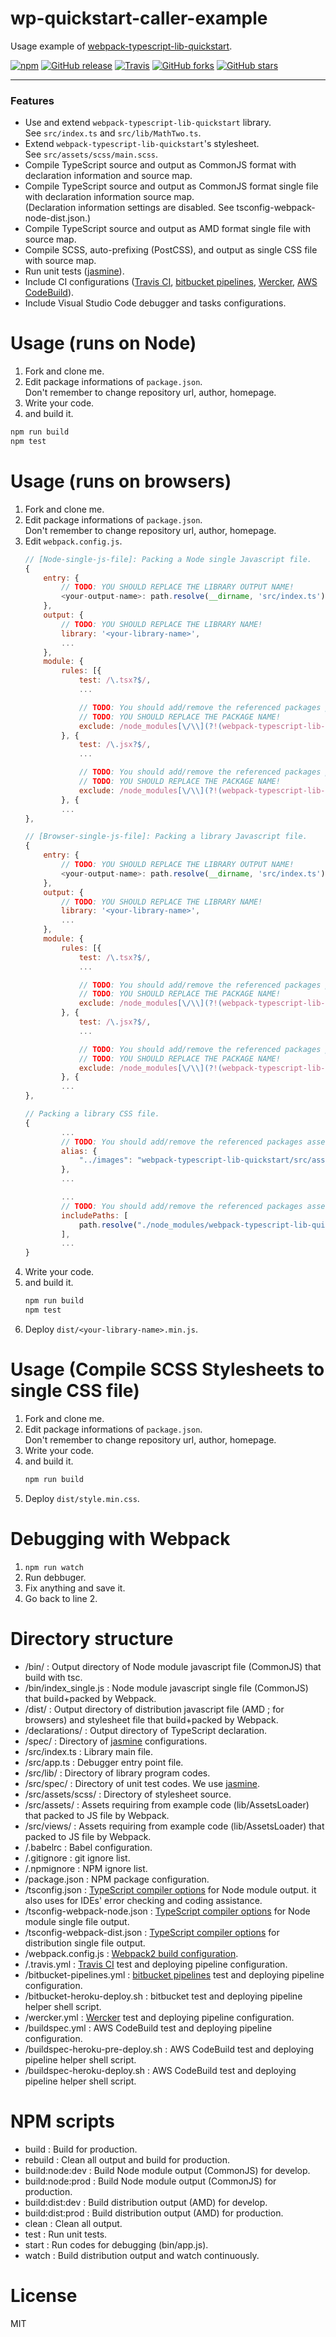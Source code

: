 # wp-quickstart-caller-example
Usage example of [webpack-typescript-lib-quickstart](https://github.com/shellyln/webpack-typescript-lib-quickstart).


[![npm](https://img.shields.io/npm/v/wp-quickstart-caller-example.svg)](https://www.npmjs.com/package/wp-quickstart-caller-example)
[![GitHub release](https://img.shields.io/github/release/shellyln/wp-quickstart-caller-example.svg)](https://github.com/shellyln/wp-quickstart-caller-example/releases)
[![Travis](https://img.shields.io/travis/shellyln/wp-quickstart-caller-example/master.svg)](https://travis-ci.org/shellyln/wp-quickstart-caller-example)
[![GitHub forks](https://img.shields.io/github/forks/shellyln/wp-quickstart-caller-example.svg?style=social&label=Fork)](https://github.com/shellyln/wp-quickstart-caller-example/fork)
[![GitHub stars](https://img.shields.io/github/stars/shellyln/wp-quickstart-caller-example.svg?style=social&label=Star)](https://github.com/shellyln/wp-quickstart-caller-example)

---

### Features
* Use and extend `webpack-typescript-lib-quickstart` library.  
  See `src/index.ts` and `src/lib/MathTwo.ts`.
* Extend `webpack-typescript-lib-quickstart`'s stylesheet.  
  See `src/assets/scss/main.scss`.
* Compile TypeScript source and output as CommonJS format with declaration information and source map.
* Compile TypeScript source and output as CommonJS format single file with declaration information source map.  
  (Declaration information settings are disabled. See tsconfig-webpack-node-dist.json.)
* Compile TypeScript source and output as AMD format single file with source map.
* Compile SCSS, auto-prefixing (PostCSS), and output as single CSS file with source map.
* Run unit tests ([jasmine](https://jasmine.github.io/)).
* Include CI configurations
  ([Travis CI](https://travis-ci.org/),
   [bitbucket pipelines](https://www.atlassian.com/software/bitbucket/features/pipelines),
   [Wercker](http://www.wercker.com/),
   [AWS CodeBuild](https://aws.amazon.com/codebuild/)).
* Include Visual Studio Code debugger and tasks configurations.




# Usage (runs on Node)
1. Fork and clone me.
1. Edit package informations of `package.json`.  
   Don't remember to change repository url, author, homepage.
1. Write your code.
1. and build it.  
  ```sh
  npm run build
  npm test
  ```




# Usage (runs on browsers)
1. Fork and clone me.
1. Edit package informations of `package.json`.  
   Don't remember to change repository url, author, homepage.
1.  Edit `webpack.config.js`.  
    ```javascript
    // [Node-single-js-file]: Packing a Node single Javascript file.
    {
        entry: {
            // TODO: YOU SHOULD REPLACE THE LIBRARY OUTPUT NAME!
            <your-output-name>: path.resolve(__dirname, 'src/index.ts')
        },
        output: {
            // TODO: YOU SHOULD REPLACE THE LIBRARY NAME!
            library: '<your-library-name>',
            ...
        },
        module: {
            rules: [{
                test: /\.tsx?$/,
                ...

                // TODO: You should add/remove the referenced packages paths.
                // TODO: YOU SHOULD REPLACE THE PACKAGE NAME!
                exclude: /node_modules[\/\\](?!(webpack-typescript-lib-quickstart)|(wp-quickstart-caller-example)).*$/
            }, {
                test: /\.jsx?$/,
                ...

                // TODO: You should add/remove the referenced packages paths.
                // TODO: YOU SHOULD REPLACE THE PACKAGE NAME!
                exclude: /node_modules[\/\\](?!(webpack-typescript-lib-quickstart)|(wp-quickstart-caller-example)).*$/
            }, {
            ...
    },

    // [Browser-single-js-file]: Packing a library Javascript file.
    {
        entry: {
            // TODO: YOU SHOULD REPLACE THE LIBRARY OUTPUT NAME!
            <your-output-name>: path.resolve(__dirname, 'src/index.ts')
        },
        output: {
            // TODO: YOU SHOULD REPLACE THE LIBRARY NAME!
            library: '<your-library-name>',
            ...
        },
        module: {
            rules: [{
                test: /\.tsx?$/,
                ...

                // TODO: You should add/remove the referenced packages paths.
                // TODO: YOU SHOULD REPLACE THE PACKAGE NAME!
                exclude: /node_modules[\/\\](?!(webpack-typescript-lib-quickstart)|(wp-quickstart-caller-example)).*$/
            }, {
                test: /\.jsx?$/,
                ...

                // TODO: You should add/remove the referenced packages paths.
                // TODO: YOU SHOULD REPLACE THE PACKAGE NAME!
                exclude: /node_modules[\/\\](?!(webpack-typescript-lib-quickstart)|(wp-quickstart-caller-example)).*$/
            }, {
            ...
    },

    // Packing a library CSS file.
    {
            ...
            // TODO: You should add/remove the referenced packages assets paths.
            alias: {
                "../images": "webpack-typescript-lib-quickstart/src/assets/images"
            },
            ...

            ...
            // TODO: You should add/remove the referenced packages assets paths.
            includePaths: [
                path.resolve("./node_modules/webpack-typescript-lib-quickstart/src/assets/scss")
            ],
            ...
    }
    ```
1. Write your code.
1. and build it.  
   ```sh
   npm run build
   npm test
   ```
1. Deploy `dist/<your-library-name>.min.js`.




# Usage (Compile SCSS Stylesheets to single CSS file)
1. Fork and clone me.
1. Edit package informations of `package.json`.  
   Don't remember to change repository url, author, homepage.
1. Write your code.
1. and build it.  
   ```sh
   npm run build
   ```
1. Deploy `dist/style.min.css`.




# Debugging with Webpack
1. `npm run watch`
1. Run debbuger.
1. Fix anything and save it.
1. Go back to line 2.




# Directory structure
* /bin/ : Output directory of Node module javascript file (CommonJS) that build with tsc.
* /bin/index_single.js : Node module javascript single file (CommonJS) that build+packed by Webpack.
* /dist/ : Output directory of distribution javascript file (AMD ; for browsers) and stylesheet file that build+packed by Webpack.
* /declarations/ : Output directory of TypeScript declaration.
* /spec/ : Directory of [jasmine](https://jasmine.github.io/) configurations.
* /src/index.ts : Library main file.
* /src/app.ts : Debugger entry point file.
* /src/lib/ : Directory of library program codes.
* /src/spec/ : Directory of unit test codes. We use [jasmine](https://jasmine.github.io/).
* /src/assets/scss/ : Directory of stylesheet source.
* /src/assets/ : Assets requiring from example code (lib/AssetsLoader) that packed to JS file by Webpack.
* /src/views/ : Assets requiring from example code (lib/AssetsLoader) that packed to JS file by Webpack.
* /.babelrc : Babel configuration.
* /.gitignore : git ignore list.
* /.npmignore : NPM ignore list.
* /package.json : NPM package configuration.
* /tsconfig.json : [TypeScript compiler options](https://www.typescriptlang.org/docs/handbook/compiler-options.html) for Node module output. it also uses for IDEs' error checking and coding assistance.
* /tsconfig-webpack-node.json : [TypeScript compiler options](https://www.typescriptlang.org/docs/handbook/compiler-options.html) for Node module single file output.
* /tsconfig-webpack-dist.json : [TypeScript compiler options](https://www.typescriptlang.org/docs/handbook/compiler-options.html) for distribution single file output.
* /webpack.config.js : [Webpack2 build configuration](https://webpack.js.org/configuration/).
* /.travis.yml : [Travis CI](https://travis-ci.org/) test and deploying pipeline configuration.
* /bitbucket-pipelines.yml : [bitbucket pipelines](https://www.atlassian.com/software/bitbucket/features/pipelines) test and deploying pipeline configuration.
* /bitbucket-heroku-deploy.sh : bitbucket test and deploying pipeline helper shell script.
* /wercker.yml : [Wercker](http://www.wercker.com/) test and deploying pipeline configuration.
* /buildspec.yml : AWS CodeBuild test and deploying pipeline configuration.
* /buildspec-heroku-pre-deploy.sh : AWS CodeBuild test and deploying pipeline helper shell script.
* /buildspec-heroku-deploy.sh : AWS CodeBuild test and deploying pipeline helper shell script.




# NPM scripts
* build : Build for production.
* rebuild : Clean all output and build for production.
* build:node:dev : Build Node module output (CommonJS) for develop.
* build:node:prod : Build Node module output (CommonJS) for production.
* build:dist:dev : Build distribution output (AMD) for develop.
* build:dist:prod : Build distribution output (AMD) for production.
* clean : Clean all output.
* test : Run unit tests.
* start : Run codes for debugging (bin/app.js).
* watch : Build distribution output and watch continuously.




# License
MIT

